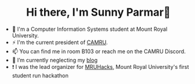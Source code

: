<h1 align='center'>Hi there, I'm Sunny Parmar👋</h1>

- :apple: I'm a Computer Information Systems student at Mount Royal University.
- ⚡ I'm the current president of <a href="https://camru.ca/" target="blank">CAMRU</a>.
- 📫 You can find me in room B103 or reach me on the CAMRU Discord. 
- 🔭 I’m currently neglecting  my <a href="https://aparm539.github.io/" target="blank">blog</a> 
- :exclamation: I was the lead organizer for <a href="https://hackathon.camru.ca/" target="blank">MRUHacks</a>, Mount Royal University's first student run hackathon






<!--
**Abhay-Parmar01/Abhay-Parmar01** is a ✨ _special_ ✨ repository because its `README.md` (this file) appears on your GitHub profile.

Here are some ideas to get you started:

- 🔭 I’m currently working on ...
- 🌱 I’m currently learning ...
- 👯 I’m looking to collaborate on ...
- 🤔 I’m looking for help with ...
- 💬 Ask me about ...
- 📫 How to reach me: ...
- 😄 Pronouns: ...
- ⚡ Fun fact: ...
-->
